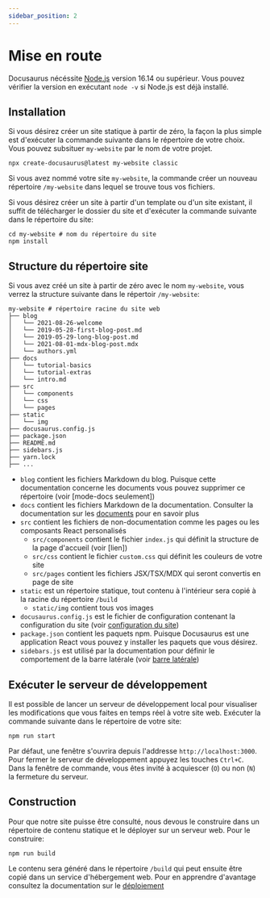 ```yaml
---
sidebar_position: 2
---
```


# Mise en route

Docusaurus nécéssite [Node.js](https://nodejs.org/en/download/) version 16.14 ou supérieur. Vous pouvez vérifier la version en exécutant `node -v` si Node.js est déjà installé.

## Installation

Si vous désirez créer un site statique à partir de zéro, la façon la plus simple est d'exécuter la commande suivante dans le répertoire de votre choix. Vous pouvez subsituer `my-website` par le nom de votre projet.

```
npx create-docusaurus@latest my-website classic
```

Si vous avez nommé votre site `my-website`, la commande créer un nouveau répertoire `/my-website` dans lequel se trouve tous vos fichiers.

Si vous désirez créer un site à partir d'un template ou d'un site existant, il suffit de télécharger le dossier du site et d'exécuter la commande suivante dans le répertoire du site:

```
cd my-website # nom du répertoire du site
npm install
```

## Structure du répertoire site

Si vous avez créé un site à partir de zéro avec le nom `my-website`, vous verrez la structure suivante dans le répertoir `/my-website`:

```
my-website # répertoire racine du site web
├── blog
│   └── 2021-08-26-welcome
│   └── 2019-05-28-first-blog-post.md
│   └── 2019-05-29-long-blog-post.md
│   └── 2021-08-01-mdx-blog-post.mdx
│   └── authors.yml
├── docs
│   └── tutorial-basics
│   └── tutorial-extras
│   └── intro.md
├── src
│   └── components
│   └── css
│   └── pages
├── static
│   └── img
├── docusaurus.config.js
├── package.json
├── README.md
├── sidebars.js
├── yarn.lock
├── ...
```

- `blog` contient les fichiers Markdown du blog. Puisque cette documentation concerne les documents vous pouvez supprimer ce répertoire (voir [mode-docs seulement]) 
- `docs` contient les fichiers Markdown de la documentation. Consulter la documentation sur les [documents](../intro.md) pour en savoir plus
- `src` contient les fichiers de non-documentation comme les pages ou les composants React personalisés
    - `src/components` contient le fichier `index.js` qui définit la structure de la page d'accueil (voir [lien])
    - `src/css` contient le fichier `custom.css` qui définit les couleurs de votre site
    - `src/pages` contient les fichiers JSX/TSX/MDX qui seront convertis en page de site
- `static` est un répertoire statique, tout contenu à l'intérieur sera copié à la racine du répertoire `/build`
    - `static/img` contient tous vos images 
- `docusaurus.config.js` est le fichier de configuration contenant la configuration du site (voir [configuration du site](./configuration.md))
- `package.json` contient les paquets npm. Puisque Docusaurus est une application React vous pouvez y installer les paquets que vous désirez.
- `sidebars.js` est utilisé par la documentation pour définir le comportement de la barre latérale (voir [barre latérale](../info-doc/docs-sidebars.md))

## Exécuter le serveur de développement

Il est possible de lancer un serveur de développement local pour visualiser les modifications que vous faites en temps réel à votre site web. Exécuter la commande suivante dans le répertoire de votre site:

```
npm run start
```

Par défaut, une fenêtre s'ouvrira depuis l'addresse `http://localhost:3000`. Pour fermer le serveur de développement appuyez les touches `Ctrl+C`. Dans la fenêtre de commande, vous êtes invité à acquiescer (`O`) ou non (`N`) la fermeture du serveur.

## Construction

Pour que notre site puisse être consulté, nous devous le construire dans un répertoire de contenu statique et le déployer sur un serveur web. Pour le construire:

```
npm run build
```

Le contenu sera généré dans le répertoire `/build` qui peut ensuite être copié dans un service d'hébergement web. Pour en apprendre d'avantage consultez la documentation sur le [déploiement](../deploy/deploy.md)